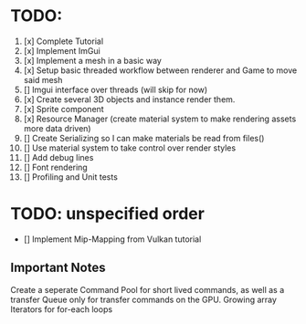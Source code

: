 # TODO:
1. [x] Complete Tutorial
2. [x] Implement ImGui
3. [x] Implement a mesh in a basic way
4. [x] Setup basic threaded workflow between renderer and Game to move said mesh
5. [] Imgui interface over threads (will skip for now)
6. [x] Create several 3D objects and instance render them.
7. [x] Sprite component
8. [x] Resource Manager (create material system to make rendering assets more data driven)
9. [] Create Serializing so I can make materials be read from files()
10. [] Use material system to take control over render styles
12. [] Add debug lines
13. [] Font rendering
14. [] Profiling and Unit tests


# TODO: unspecified order

- [] Implement Mip-Mapping from Vulkan tutorial

## Important Notes
Create a seperate Command Pool for short lived commands, as well as a transfer Queue only for transfer commands on the GPU.
Growing array Iterators for for-each loops


